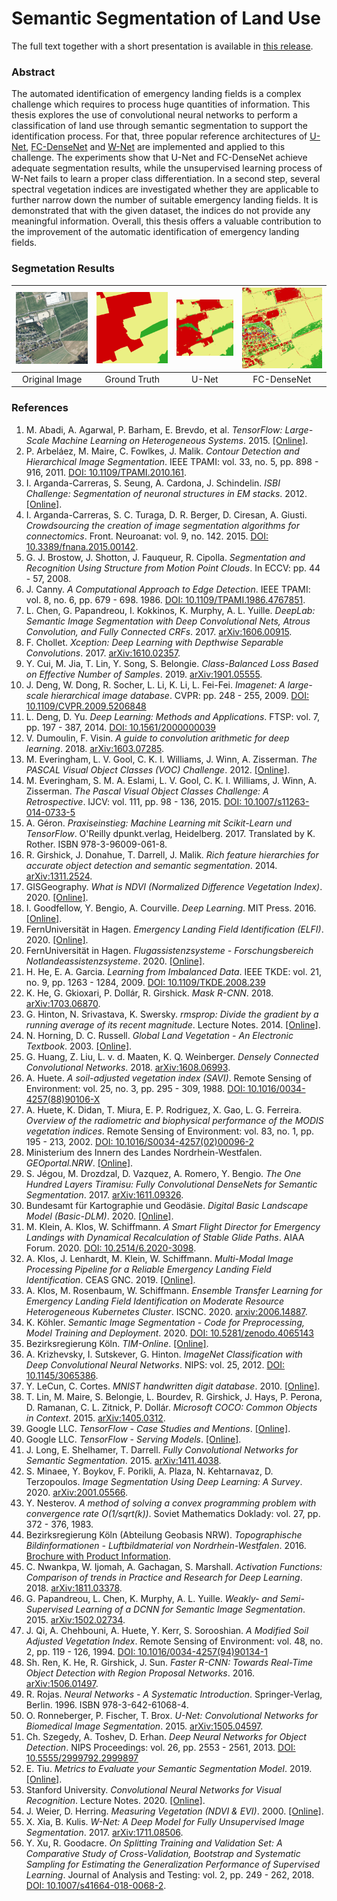 # Semantic Segmentation of Land Use
The full text together with a short presentation is available in [this release](https://github.com/SchiffFlieger/semantic-segmentation-master-thesis/releases/tag/v255).

### Abstract
The automated identification of emergency landing fields is a complex challenge which requires to process huge quantities of information.
This thesis explores the use of convolutional neural networks to perform a classification of land use through semantic segmentation to support the identification process.
For that, three popular reference architectures of [U-Net](https://arxiv.org/abs/1505.04597), [FC-DenseNet](https://arxiv.org/abs/1611.09326) and [W-Net](https://arxiv.org/abs/1711.08506) are implemented and applied to this challenge.
The experiments show that U-Net and FC-DenseNet achieve adequate segmentation results, while the unsupervised learning process of W-Net fails to learn a proper class differentiation.
In a second step, several spectral vegetation indices are investigated whether they are applicable to further narrow down the number of suitable emergency landing fields.
It is demonstrated that with the given dataset, the indices do not provide any meaningful information.
Overall, this thesis offers a valuable contribution to the improvement of the automatic identification of emergency landing fields.

### Segmetation Results
| ![image](https://github.com/SchiffFlieger/semantic-segmentation-master-thesis/blob/master/latex/images/segmentation_discussion/images/1.png) | ![label](https://github.com/SchiffFlieger/semantic-segmentation-master-thesis/blob/master/latex/images/segmentation_discussion/labels/1.png) | ![unet](https://github.com/SchiffFlieger/semantic-segmentation-master-thesis/blob/master/latex/images/segmentation_discussion/unet/1.png) | ![densenet](https://github.com/SchiffFlieger/semantic-segmentation-master-thesis/blob/master/latex/images/segmentation_discussion/densenet/1.png) |
|:---:|:---:|:---:|:---:|
| Original Image | Ground Truth | U-Net | FC-DenseNet |

### References
1. M. Abadi, A. Agarwal, P. Barham, E. Brevdo, et al. _TensorFlow: Large-Scale Machine Learning on Heterogeneous Systems_. 2015. [[Online]](https://tensorflow.org).
1. P. Arbeláez, M. Maire, C. Fowlkes, J. Malik. _Contour Detection and Hierarchical Image Segmentation_. IEEE TPAMI: vol. 33, no. 5, pp. 898 - 916, 2011. [DOI: 10.1109/TPAMI.2010.161](https://doi.org/10.1109/tpami.2010.161).
1. I. Arganda-Carreras, S. Seung, A. Cardona, J. Schindelin. _ISBI Challenge: Segmentation of neuronal structures in EM stacks_. 2012. [[Online]](http://brainiac2.mit.edu/isbi_challenge/).
1. I. Arganda-Carreras, S. C. Turaga, D. R. Berger, D. Ciresan, A. Giusti. _Crowdsourcing the creation of image segmentation algorithms for connectomics_. Front. Neuroanat: vol. 9, no. 142. 2015. [DOI: 10.3389/fnana.2015.00142](https://doi.org/10.3389/fnana.2015.00142).
1. G. J. Brostow, J. Shotton, J. Fauqueur, R. Cipolla. _Segmentation and Recognition Using Structure from Motion Point Clouds_. In ECCV: pp. 44 - 57, 2008.
1. J. Canny. _A Computational Approach to Edge Detection_. IEEE TPAMI: vol. 8, no. 6, pp. 679 - 698. 1986. [DOI: 10.1109/TPAMI.1986.4767851](https://doi.org/10.1109/TPAMI.1986.4767851). 
1. L. Chen, G. Papandreou, I. Kokkinos, K. Murphy, A. L. Yuille. _DeepLab: Semantic Image Segmentation with Deep Convolutional Nets, Atrous Convolution, and Fully Connected CRFs_. 2017. [arXiv:1606.00915](https://arxiv.org/abs/1606.00915).
1. F. Chollet. _Xception: Deep Learning with Depthwise Separable Convolutions_. 2017. [arXiv:1610.02357](https://arxiv.org/abs/1610.02357).
1. Y. Cui, M. Jia, T. Lin, Y. Song, S. Belongie. _Class-Balanced Loss Based on Effective Number of Samples_. 2019. [arXiv:1901.05555](https://arxiv.org/abs/1901.05555).
1. J. Deng, W. Dong, R. Socher, L. Li, K. Li, L. Fei-Fei. _Imagenet: A large-scale hierarchical image database_. CVPR: pp. 248 - 255, 2009. [DOI: 10.1109/CVPR.2009.5206848](https://ieeexplore.ieee.org/document/5206848/citations)
1. L. Deng, D. Yu. _Deep Learning: Methods and Applications_. FTSP: vol. 7, pp. 197 - 387, 2014. [DOI: 10.1561/2000000039](http://dx.doi.org/10.1561/2000000039)
1. V. Dumoulin, F. Visin. _A guide to convolution arithmetic for deep learning_. 2018. [arXiv:1603.07285](https://arxiv.org/abs/1603.07285).
1. M. Everingham, L. V. Gool, C. K. I. Williams, J. Winn, A. Zisserman. _The PASCAL Visual Object Classes (VOC) Challenge_. 2012. [[Online]](http://host.robots.ox.ac.uk/pascal/VOC/voc2012/).
1. M. Everingham, S. M. A. Eslami, L. V. Gool, C. K. I. Williams, J. Winn, A. Zisserman. _The Pascal Visual Object Classes Challenge: A Retrospective_. IJCV: vol. 111, pp. 98 - 136, 2015. [DOI: 10.1007/s11263-014-0733-5](https://doi.org/10.1007/s11263-014-0733-5)
1. A. Géron. _Praxiseinstieg: Machine Learning mit Scikit-Learn und TensorFlow_. O'Reilly dpunkt.verlag, Heidelberg. 2017. Translated by K. Rother. ISBN 978-3-96009-061-8.
1. R. Girshick, J. Donahue, T. Darrell, J. Malik. _Rich feature hierarchies for accurate object detection and semantic segmentation_. 2014. [arXiv:1311.2524](https://arxiv.org/abs/1311.2524).
1.  GISGeography. _What is NDVI (Normalized Difference Vegetation Index)_. 2020. [[Online]](https://gisgeography.com/ndvi-normalized-difference-vegetation-index/).
1. I. Goodfellow, Y. Bengio, A. Courville. _Deep Learning_. MIT Press. 2016. [[Online]](http://www.deeplearningbook.org).
1. FernUniversität in Hagen. _Emergency Landing Field Identification (ELFI)_. 2020. [[Online]](https://www.fernuni-hagen.de/rechnerarchitektur/forschung/fas-elfi.shtml).
1. FernUniversität in Hagen. _Flugassistenzsysteme - Forschungsbereich Notlandeassistenzsysteme_. 2020. [[Online]](https://www.fernuni-hagen.de/rechnerarchitektur/forschung/fas.shtml).
1. H. He, E. A. Garcia. _Learning from Imbalanced Data_. IEEE TKDE: vol. 21, no. 9, pp. 1263 - 1284, 2009. [DOI: 10.1109/TKDE.2008.239](https://doi.org/10.1109/TKDE.2008.239)
1. K. He, G. Gkioxari, P. Dollár, R. Girshick. _Mask R-CNN_. 2018. [arXiv:1703.06870](https://arxiv.org/abs/1703.06870).
1. G. Hinton, N. Srivastava, K. Swersky. _rmsprop: Divide the gradient by a running average of its recent magnitude_. Lecture Notes. 2014. [[Online]](https://www.cs.toronto.edu/~tijmen/csc321/).
1. N. Horning, D. C. Russell. _Global Land Vegetation - An Electronic Textbook_. 2003. [[Online]](http://www.ccpo.odu.edu/SEES/veget/vg_class.htm).
1. G. Huang, Z. Liu, L. v. d. Maaten, K. Q. Weinberger. _Densely Connected Convolutional Networks_. 2018. [arXiv:1608.06993](https://arxiv.org/abs/1608.06993).
1. A. Huete. _A soil-adjusted vegetation index (SAVI)_. Remote Sensing of Environment: vol. 25, no. 3, pp. 295 - 309, 1988. [DOI: 10.1016/0034-4257(88)90106-X](https://doi.org/10.1016/0034-4257(88)90106-X)
1. A. Huete, K. Didan, T. Miura, E. P. Rodriguez, X. Gao, L. G. Ferreira. _Overview of the radiometric and biophysical performance of the MODIS vegetation indices_. Remote Sensing of Environment: vol. 83, no. 1, pp. 195 - 213, 2002. [DOI: 10.1016/S0034-4257(02)00096-2](https://doi.org/10.1016/S0034-4257(02)00096-2)
1. Ministerium des Innern des Landes Nordrhein-Westfalen. _GEOportal.NRW_. [[Online]](https://www.geoportal.nrw/).
1. S. Jégou, M. Drozdzal, D. Vazquez, A. Romero, Y. Bengio. _The One Hundred Layers Tiramisu: Fully Convolutional DenseNets for Semantic Segmentation_. 2017. [arXiv:1611.09326](https://arxiv.org/abs/1611.09326).
1. Bundesamt für Kartographie und Geodäsie. _Digital Basic Landscape Model (Basic-DLM)_. 2020. [[Online]](https://sg.geodatenzentrum.de/web_public/gdz/dokumentation/eng/basis-dlm_eng.pdf).
1. M. Klein, A. Klos, W. Schiffmann. _A Smart Flight Director for Emergency Landings with Dynamical Recalculation of Stable Glide Paths_. AIAA Forum. 2020. [DOI: 10.2514/6.2020-3098](https://doi.org/10.2514/6.2020-3098).
1. A. Klos, J. Lenhardt, M. Klein, W. Schiffmann. _Multi-Modal Image Processing Pipeline for a Reliable Emergency Landing Field Identification_. CEAS GNC. 2019. [[Online]](https://www.researchgate.net/publication/335950509_Multi-Modal_Image_Processing_Pipeline_for_a_Reliable_Emergency_Landing_Field_Identification).
1. A. Klos, M. Rosenbaum, W. Schiffmann. _Ensemble Transfer Learning for Emergency Landing Field Identification on Moderate Resource Heterogeneous Kubernetes Cluster_. ISCNC. 2020. [arxiv:2006.14887](https://arxiv.org/abs/2006.14887).
1. K. Köhler. _Semantic Image Segmentation - Code for Preprocessing, Model Training and Deployment_. 2020. [DOI: 10.5281/zenodo.4065143](https://doi.org/10.5281/zenodo.4065143)
1. Bezirksregierung Köln. _TIM-Online_. [[Online]](https://www.tim-online.nrw.de/tim-online2/).
1. A. Krizhevsky, I. Sutskever, G. Hinton. _ImageNet Classification with Deep Convolutional Neural Networks_. NIPS: vol. 25, 2012. [DOI: 10.1145/3065386](https://www.researchgate.net/deref/http%3A%2F%2Fdx.doi.org%2F10.1145%2F3065386).
1. Y. LeCun, C. Cortes. _MNIST handwritten digit database_. 2010. [[Online]](http://yann.lecun.com/exdb/mnist/).
1. T. Lin, M. Maire, S. Belongie, L. Bourdev, R. Girshick, J. Hays, P. Perona, D. Ramanan, C. L. Zitnick, P. Dollár. _Microsoft COCO: Common Objects in Context_. 2015. [arXiv:1405.0312](https://arxiv.org/abs/1405.0312).
1. Google LLC. _TensorFlow - Case Studies and Mentions_. [[Online]](https://www.tensorflow.org/about/case-studies).
1. Google LLC. _TensorFlow - Serving Models_. [[Online]](https://www.tensorflow.org/tfx/guide/serving).
1. J. Long, E. Shelhamer, T. Darrell. _Fully Convolutional Networks for Semantic Segmentation_. 2015. [arXiv:1411.4038](https://arxiv.org/abs/1411.4038).
1. S. Minaee, Y. Boykov, F. Porikli, A. Plaza, N. Kehtarnavaz, D. Terzopoulos. _Image Segmentation Using Deep Learning: A Survey_. 2020. [arXiv:2001.05566](https://arxiv.org/abs/2001.05566).
1. Y. Nesterov. _A method of solving a convex programming problem with convergence rate O(1/sqrt(k))_. Soviet Mathematics Doklady: vol. 27, pp. 372 - 376, 1983.
1. Bezirksregierung Köln (Abteilung Geobasis NRW). _Topographische Bildinformationen - Luftbildmaterial von Nordrhein-Westfalen_. 2016. [Brochure with Product Information](https://docplayer.org/20323511-Topographische-bildinformationen-luftbildmaterial-von-nordrhein-westfalen.html).
1. C. Nwankpa, W. Ijomah, A. Gachagan, S. Marshall. _Activation Functions: Comparison of trends in Practice and Research for Deep Learning_. 2018. [arXiv:1811.03378](https://arxiv.org/abs/1811.03378).
1. G. Papandreou, L. Chen, K. Murphy, A. L. Yuille. _Weakly- and Semi-Supervised Learning of a DCNN for Semantic Image Segmentation_. 2015. [arXiv:1502.02734](https://arxiv.org/abs/1502.02734).
1. J. Qi, A. Chehbouni, A. Huete, Y. Kerr, S. Sorooshian. _A Modified Soil Adjusted Vegetation Index_. Remote Sensing of Environment: vol. 48, no. 2, pp. 119 - 126, 1994. [DOI: 10.1016/0034-4257(94)90134-1](https://doi.org/10.1016/0034-4257(94)90134-1)
1. Sh. Ren, K. He, R. Girshick, J. Sun. _Faster R-CNN: Towards Real-Time Object Detection with Region Proposal Networks_. 2016. [arXiv:1506.01497](https://arxiv.org/abs/1506.01497).
1. R. Rojas. _Neural Networks - A Systematic Introduction_. Springer-Verlag, Berlin. 1996. ISBN 978-3-642-61068-4.
1. O. Ronneberger, P. Fischer, T. Brox. _U-Net: Convolutional Networks for Biomedical Image Segmentation_. 2015. [arXiv:1505.04597](https://arxiv.org/abs/1505.04597).
1. Ch. Szegedy, A. Toshev, D. Erhan. _Deep Neural Networks for Object Detection_. NIPS Proceedings: vol. 26, pp. 2553 - 2561, 2013. [DOI: 10.5555/2999792.2999897](https://dl.acm.org/doi/10.5555/2999792.2999897)
1. E. Tiu. _Metrics to Evaluate your Semantic Segmentation Model_. 2019. [[Online]]({https://towardsdatascience.com/metrics-to-evaluate-your-semantic-segmentation-model-6bcb99639aa2).
1. Stanford University. _Convolutional Neural Networks for Visual Recognition_. Lecture Notes. 2020. [[Online]](https://cs231n.github.io/).
1. J. Weier, D. Herring. _Measuring Vegetation (NDVI \& EVI)_. 2000. [[Online]](https://earthobservatory.nasa.gov/features/MeasuringVegetation).
1. X. Xia, B. Kulis. _W-Net: A Deep Model for Fully Unsupervised Image Segmentation_. 2017. [arXiv:1711.08506](https://arxiv.org/abs/1711.08506).
1. Y. Xu, R. Goodacre. _On Splitting Training and Validation Set: A Comparative Study of Cross-Validation,  Bootstrap and Systematic Sampling for Estimating the Generalization Performance of Supervised Learning_. Journal of Analysis and Testing: vol. 2, pp. 249 - 262, 2018. [DOI: 10.1007/s41664-018-0068-2](https://doi.org/10.1007/s41664-018-0068-2).
